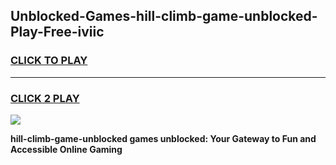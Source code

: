 
## Unblocked-Games-hill-climb-game-unblocked-Play-Free-iviic
<h3>
<a href="https://premium76.site?title=hill-climb-game-unblocked&ref=12A">CLICK TO PLAY</a></h3>
<hr>

<h3>
<a href="https://premium76.site?title=hill-climb-game-unblocked&ref=12A">CLICK 2 PLAY</a>
  
</h3>

<a href="https://premium76.site?title=hill-climb-game-unblocked&ref=12A"><img src="https://clearcache.store/games.png"></a>


**hill-climb-game-unblocked games unblocked: Your Gateway to Fun and Accessible Online Gaming**
